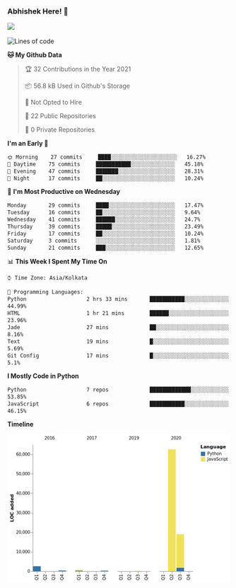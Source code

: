 ### Abhishek Here! 👋
![](https://komarev.com/ghpvc/?username=5parkp1ug&color=green)

<!--
**5parkp1ug/5parkp1ug** is a ✨ _special_ ✨ repository because its `README.md` (this file) appears on your GitHub profile.

Here are some ideas to get you started:

- 🔭 I’m currently working on ...
- 🌱 I’m currently learning ...
- 👯 I’m looking to collaborate on ...
- 🤔 I’m looking for help with ...
- 💬 Ask me about ...
- 📫 How to reach me: ...
- 😄 Pronouns: ...
- ⚡ Fun fact: ...
-->

<!--START_SECTION:waka-->
![Lines of code](https://img.shields.io/badge/From%20Hello%20World%20I%27ve%20Written-85687%20lines%20of%20code-blue)

**🐱 My Github Data** 

> 🏆 32 Contributions in the Year 2021
 > 
> 📦 56.8 kB Used in Github's Storage 
 > 
> 🚫 Not Opted to Hire
 > 
> 📜 22 Public Repositories 
 > 
> 🔑 0 Private Repositories  
 > 
**I'm an Early 🐤** 

```text
🌞 Morning    27 commits     ████░░░░░░░░░░░░░░░░░░░░░   16.27% 
🌆 Daytime    75 commits     ███████████░░░░░░░░░░░░░░   45.18% 
🌃 Evening    47 commits     ███████░░░░░░░░░░░░░░░░░░   28.31% 
🌙 Night      17 commits     ██░░░░░░░░░░░░░░░░░░░░░░░   10.24%

```
📅 **I'm Most Productive on Wednesday** 

```text
Monday       29 commits     ████░░░░░░░░░░░░░░░░░░░░░   17.47% 
Tuesday      16 commits     ██░░░░░░░░░░░░░░░░░░░░░░░   9.64% 
Wednesday    41 commits     ██████░░░░░░░░░░░░░░░░░░░   24.7% 
Thursday     39 commits     █████░░░░░░░░░░░░░░░░░░░░   23.49% 
Friday       17 commits     ██░░░░░░░░░░░░░░░░░░░░░░░   10.24% 
Saturday     3 commits      ░░░░░░░░░░░░░░░░░░░░░░░░░   1.81% 
Sunday       21 commits     ███░░░░░░░░░░░░░░░░░░░░░░   12.65%

```


📊 **This Week I Spent My Time On** 

```text
⌚︎ Time Zone: Asia/Kolkata

💬 Programming Languages: 
Python                   2 hrs 33 mins       ███████████░░░░░░░░░░░░░░   44.99% 
HTML                     1 hr 21 mins        ██████░░░░░░░░░░░░░░░░░░░   23.96% 
Jade                     27 mins             ██░░░░░░░░░░░░░░░░░░░░░░░   8.16% 
Text                     19 mins             █░░░░░░░░░░░░░░░░░░░░░░░░   5.69% 
Git Config               17 mins             █░░░░░░░░░░░░░░░░░░░░░░░░   5.1%

```

**I Mostly Code in Python** 

```text
Python                   7 repos             █████████████░░░░░░░░░░░░   53.85% 
JavaScript               6 repos             ███████████░░░░░░░░░░░░░░   46.15%

```


**Timeline**

![Chart not found](https://raw.githubusercontent.com/5parkp1ug/5parkp1ug/master/charts/bar_graph.png) 


<!--END_SECTION:waka-->
